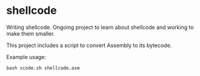 # shellcode
Writing shellcode. Ongoing project to learn about shellcode and working to make them smaller.

This project includes a script to convert Assembly to its bytecode.

Example usage:
```
bash scode.sh shellcode.asm
```
